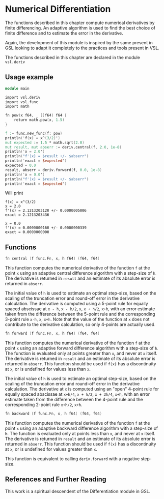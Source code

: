 # Numerical Differentiation

The functions described in this chapter compute numerical derivatives by
finite differencing. An adaptive algorithm is used to find the best
choice of finite difference and to estimate the error in the derivative.

Again, the development of this module is inspired by the same present in GSL
looking to adapt it completely to the practices and tools present in VSL.

The functions described in this chapter are declared in the module `vsl.deriv`

## Usage example

```v
module main

import vsl.deriv
import vsl.func
import math

fn pow(x f64, _ []f64) f64 {
	return math.pow(x, 1.5)
}

f := func.new_func(f: pow)
println('f(x) = x^(3/2)')
mut expected := 1.5 * math.sqrt(2.0)
mut result, mut abserr := deriv.central(f, 2.0, 1e-8)
println('x = 2.0')
println("f'(x) = $result +/- $abserr")
println('exact = $expected')
expected = 0.0
result, abserr = deriv.forward(f, 0.0, 1e-8)
println('x = 0.0')
println("f'(x) = $result +/- $abserr")
println('exact = $expected')
```

Will print

```
f(x) = x^(3/2)
x = 2.0
f'(x) = 2.1213203120 +/- 0.0000005006
exact = 2.1213203436

x = 0.0
f'(x) = 0.0000000160 +/- 0.0000000339
exact = 0.0000000000
```

## Functions

```v ignore
fn central (f func.Fn, x, h f64) (f64, f64)
```

This function computes the numerical derivative of the function `f`
at the point `x` using an adaptive central difference algorithm with
a step-size of `h`. The derivative is returned in `result` and an
estimate of its absolute error is returned in `abserr`.

The initial value of `h` is used to estimate an optimal step-size,
based on the scaling of the truncation error and round-off error in the
derivative calculation. The derivative is computed using a 5-point rule
for equally spaced abscissae at `x - h`, `x - h/2`, `x`,
`x + h/2`, `x+h`, with an error estimate taken from the difference
between the 5-point rule and the corresponding 3-point rule `x-h`,
`x`, `x+h`. Note that the value of the function at `x`
does not contribute to the derivative calculation, so only 4-points are
actually used.

```v ignore
fn forward (f func.Fn, x, h f64) (f64, f64)
```

This function computes the numerical derivative of the function `f`
at the point `x` using an adaptive forward difference algorithm with
a step-size of `h`. The function is evaluated only at points greater
than `x`, and never at `x` itself. The derivative is returned in
`result` and an estimate of its absolute error is returned in
`abserr`. This function should be used if `f(x)` has a
discontinuity at `x`, or is undefined for values less than `x`.

The initial value of `h` is used to estimate an optimal step-size,
based on the scaling of the truncation error and round-off error in the
derivative calculation. The derivative at `x` is computed using an
"open" 4-point rule for equally spaced abscissae at `x+h/4`,
`x + h/2`, `x + 3h/4`, `x+h`, with an error estimate taken
from the difference between the 4-point rule and the corresponding
2-point rule `x+h/2`, `x+h`.

```v ignore
fn backward (f func.Fn, x, h f64) (f64, f64)
```

This function computes the numerical derivative of the function `f`
at the point `x` using an adaptive backward difference algorithm
with a step-size of `h`. The function is evaluated only at points
less than `x`, and never at `x` itself. The derivative is
returned in `result` and an estimate of its absolute error is
returned in `abserr`. This function should be used if `f(x)`
has a discontinuity at `x`, or is undefined for values greater than
`x`.

This function is equivalent to calling `deriv.forward` with a
negative step-size.

## References and Further Reading

This work is a spiritual descendent of the Differentiation module in GSL.
